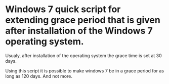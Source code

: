 # Windows 7 quick script for extending grace period that is given after installation of the Windows 7 operating system.
Usualy, after installation of the operating system the grace time is set at 30 days.

Using this script it is possible to make windows 7 be in a grace period for as long as 120 days. And not more.


